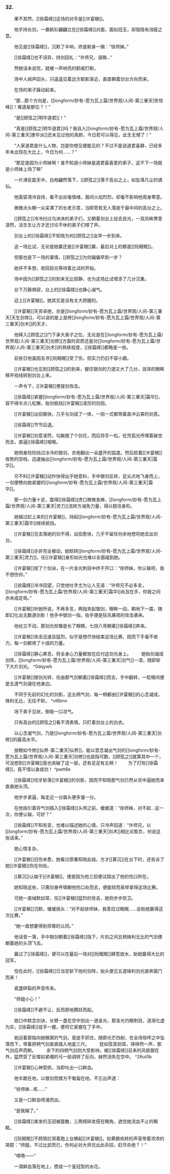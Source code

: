 ### 32.

　　果不其然，[[徐霜绛]]这场的对手是[[许宴稹]]。

　　他手持长剑，一袭鹤衫翩翩立在[[徐霜绛]]对面，面如冠玉，却隐隐有消瘦之意。

　　他见是[[徐霜绛]]，沉默了半响，终是躬身一揖：“徐师妹。”

　　[[徐霜绛]]也不讶异，持剑回礼：“许师兄，请赐…”

　　然她话未说完，就被一声响亮的鹤唳打断。

　　场中人闻声回头，只遥遥见着远方鹤影渐近，直直朝着剑台方向而来。

　　在场的弟子躁动起来。

　　“那…那个方向是，[[longform/妙有-愿为瓦上霜/世界观/人间-第三重天|俢惊峰]]！难道是那位？！”

　　“是[[顾弦之|明华道君]]！”

　　“真是[[顾弦之|明华道君]]吗？我自入[[longform/妙有-愿为瓦上霜/世界观/人间-第三重天|庚华派]]还未见过他的真颜，今日若可以得见，此生无憾了！”

　　“人家道君是什么人物，岂是你想见便能见的？不过不是说道君喜静，已经多年未出现在大比上，今日为何……？”

　　“那定是因为小师妹啊！谁不知道小师妹是道君最喜爱的弟子，这不下一场就是小师妹上场了嘛”

　　一片沸反盈天中，白袍翩然落下，[[顾弦之]]落于高台之上，如坠落凡尘的谪仙。

　　他面容清冷自持，看不出丝毫情绪，眉间火焰烈烈，却毫不影响他周身寒意。

　　微微点头朝一众呆滞了的长老示意，当即旁若无人落座于最中间的高台之上。

　　[[顾弦之]]冷冷扫过乌泱泱的弟子们，又朝着剑台上投去目光，一双凤眸寒意凛然，活生生让方才还讨论不休的弟子们噤了声。

　　剑台上的[[徐霜绛]]不知晓为何[[顾弦之]]会早一步到来。

　　这一场比试，无论是她赢还是[[许宴稹]]赢，最后对上的都是[[阮眠眠]]。

　　但那也是下一场的事情，[[顾弦之]]为何偏偏早到一步？

　　她并不多想，收回目光等待着比试的开始。

　　场中因为[[顾弦之]]的到来无比寂静，也为这场比试增添了几分沉重。

　　台下万籁俱寂，台上的[[徐霜绛]]也静心凝气。

　　迎上[[许宴稹]]，她其实是没有太大把握的。

　　[[许宴稹]]天资卓绝，亦是[[longform/妙有-愿为瓦上霜/世界观/人间-第三重天|天生剑体]]，可以说的是上是修[[longform/妙有-愿为瓦上霜/世界观/人间-第三重天|剑术]]的天才。

　　他拜入[[顾弦之]]门下承大弟子之位，无论是在[[longform/妙有-愿为瓦上霜/世界观/人间-第三重天|剑修]]方面的资质还是对[[longform/妙有-愿为瓦上霜/世界观/人间-第三重天|剑术]]的熟练程度，[[徐霜绛]]都略差一些。

　　前些日他虽因去寻[[阮眠眠]]受了伤，但实力仍旧不容小觑。

　　[[许宴稹]]也见到[[顾弦之]]的到来，握住银剑的力道又大了几分，润泽的眼眸移开视线转到剑台上来。

　　一声令下，[[许宴稹]]便提剑攻击。

　　[[徐霜绛]]紧握[[longform/妙有-愿为瓦上霜/世界观/人间-第三重天|霜华]]，容不得半点儿松懈，抬剑抵挡[[许宴稹]]凌厉的剑招。

　　[[许宴稹]]出招极快，几乎与剑成了一体，一招一式都带着直冲云霄的剑意。

　　[[徐霜绛]]节节后退。

　　[[许宴稹]]剑意凌然，勾腕挽了个剑花，而后将手一松，任凭孤光呼啸着破空而去，直逼[[徐霜绛]]咽喉。

　　她侧身险险挡过冰冷的银剑，衣袍翻出一朵盛开的弧度。然后趁着[[许宴稹]]收势的空档，迅速抽出[[longform/妙有-愿为瓦上霜/世界观/人间-第三重天|霜华]]。

　　可不料[[许宴稹]]动作快得出乎她意料，手中银剑反转，足尖点地飞身而上，一剑便劈向她紧握的[[longform/妙有-愿为瓦上霜/世界观/人间-第三重天|霜华]]。

　　那一剑力量十足，震得[[徐霜绛]]虎口微微发麻，[[longform/妙有-愿为瓦上霜/世界观/人间-第三重天|灵力]]流转方减免力量，得以稳住身形。

　　她越过赶上来的[[许宴稹]]，持起[[longform/妙有-愿为瓦上霜/世界观/人间-第三重天|霜华]]继续抵挡。

　　[[许宴稹]]见击落她的剑不得，出招愈快，几乎不留任何余地想将她击出剑台。

　　[[徐霜绛]]亦非完全被动，她默转[[longform/妙有-愿为瓦上霜/世界观/人间-第三重天|灵力]]，任[[许宴稹]]身形如光也难以全面碰到她。

　　[[许宴稹]]捏了个剑诀，在一片金光刺目中终于开口：“徐师妹，你认输吧，我不想伤你。”

　　[[徐霜绛]]冷冷回望，只觉他吐字尤为让人无语：“许师兄不必多言，[[longform/妙有-愿为瓦上霜/世界观/人间-第三重天|霜华]]尚且在手，你我之间亦未成定局。”

　　[[许宴稹]]听她所说，不再多言，两指夹起银剑，眼眸一动，朝地下一震，随即幻化出无数道剑影！他手中银剑一指，抬手便是狂风暴雨的攻击袭来。

　　他屹立不动，那剑光却像是长了眼睛，七拐八弯朝着[[徐霜绛]]奔来。

　　[[许宴稹]]攻击迅速且猛烈，似乎是想尽快结束这场比赛，因而下手毫不收力，每一剑都用了十成的力量。

　　[[徐霜绛]]静心屏息，将全身心力量都放在应付这剑光身上。
　　她抬剑凝成剑阵，[[longform/妙有-愿为瓦上霜/世界观/人间-第三重天|剑气]]一凛，随即斩下大片剑光。 ^0dqywh

　　[[许宴稹]]银剑光转，任由那气剑朝着[[徐霜绛]]而去，手中翻转，一眨眼间便是五道气剑凝在他身边。

　　不同于先前的幻化的剑影，这五柄气剑，每一柄都由[[许宴稹]]的心念凝成，锋利无比，无往不斩。 ^vl6bnn

　　场下弟子见状，倒吸一口凉气。

　　只有高台的[[顾弦之]]看不清表情，只盯着剑台上的白衣。

　　以心念凝气剑，乃是[[longform/妙有-愿为瓦上霜/世界观/人间-第三重天|剑修]]的最高水平。

　　放眼如今修[[仙界-第二重天|仙界]]，能以意念凝出气剑的[[longform/妙有-愿为瓦上霜/世界观/人间-第三重天|剑修]]也屈指可数，[[顾弦之]]就算其中一个，可没想到[[许宴稹]]竟也突破了这一层，还有足足有五柄！
　　为了打败[[徐霜绛]]，竟不惜以身成剑！ ^pwtt8e

　　[[徐霜绛]]咬牙斩落[[许宴稹]]的剑影，因而不知晓那气剑已然从空中逼她而来直悬她头顶。

　　他步步紧逼，每走近一分眉头便多皱一分。

　　在他指引着将气剑插入[[徐霜绛]]头颅之前，缓缓道：“徐师妹，对不起…这一次，你便认输，可好？”

　　[[徐霜绛]]不知有变，也难以描述她的心情，只冷声回道：“许师兄，以[[longform/妙有-愿为瓦上霜/世界观/人间-第三重天|剑术]]相比论胜负，何说这些话来。”

　　她心情复杂。

　　[[许宴稹]]旧伤未愈，她看过原著知晓此段。方才[[慕沉]]在台下时，还告诉了她[[许宴稹]]伤在何处。

　　[[慕沉]]认输于[[许宴稹]]，便是因为他三招便试探出了他的伤口所在。

　　她知晓这些，只需剑身呼啸朝他伤口处而去，便能轻而易举拿得这场比赛。

　　可她一直缄默如常，任[[许宴稹]]猛烈的攻击，她则步步防卫。

　　[[许宴稹]]沉默，缓缓摇头：“对不起徐师妹，我答应过眠眠……会助她赢得这次比赛。”

　　“她一直想要得到师尊的认同。”

　　他话音一落，手中银剑朝着[[徐霜绛]]指下，片刻之间五柄锋利无比的气剑便朝着她的头顶飞去。

　　赢过了[[徐霜绛]]，便可以在最后一场对[[阮眠眠]]肆意放水，助她赢得大比的冠军。

　　恰在此时，[[徐霜绛]]已当空斩下他的剑阵，抬头便见五道锋利剑光直奔面门而来！

　　瓷盏碎裂的声音传来。

　　“师姐小心！”

　　[[徐霜绛]]不避不让，反而原地腾跃而起。

　　她口中默念剑诀，长臂一盏在空中划出一道金光，那金光灼眼刺目，逐渐化虚为实，[[徐霜绛]]徒手一握，便将它紧握在了手中。

　　她迎着那指向她眼窝的气剑，竟徒手抓住，随即光芒四射，在全场惊呼之中坠落而下，带着把柄气剑直直插入地底三尺。
　　犹如弦音刮耳，铮铮然一声，那气剑应声而断。
　　余下的四柄气剑则大受影响，被[[徐霜绛]]召来的风抵御在外，猛然受了反噬如紧绷的弓一般调转了反向，赫然消失在空中。 ^26ui0b

　　[[许宴稹]]心神受损，当即吐出一口鲜血。

　　他半跪在地，以银剑而撑方不匍匐在地，不忘出声道：

　　“徐师妹…咳……”

　　又是一口鲜血喷涌而出。

　　“是我输了。”

　　[[徐霜绛]]束发的玉冠被震散，三两绺碎发搭在眼角，遮住她流血不止的眼眶。

　　[[阮眠眠]]不顾阻拦哭着跑上台拂起[[许宴稹]]，如黄鹂宛转的声音带着浓浓的哭腔：“师姐，不过比武而已，你何必对大师兄出此杀招，赶尽杀绝？！”

　　“嘀嗒——”

　　一滴鲜血落在地上，攒成一个皇冠型的水花。